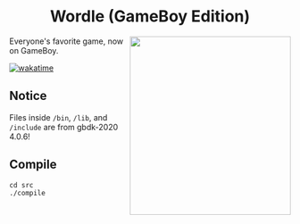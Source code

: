 <div align="center">

<h1>Wordle (GameBoy Edition)</h1>
</div>

<img src="https://user-images.githubusercontent.com/35881688/177243923-531e4272-667d-4528-9d58-2db1403d43ae.png" align="right" height=320, width=288>


Everyone's favorite game, now on GameBoy.

[![wakatime](https://wakatime.com/badge/user/9797ee4f-4108-45bb-8fc2-b36b9c1a1c89/project/ab548926-d82e-4ef8-8b79-3343f96b337e.svg?style=for-the-badge)](https://wakatime.com/badge/user/9797ee4f-4108-45bb-8fc2-b36b9c1a1c89/project/ab548926-d82e-4ef8-8b79-3343f96b337e)


## Notice
Files inside `/bin`, `/lib`, and `/include` are from gbdk-2020 4.0.6!

## Compile
```shell
cd src
./compile
```

